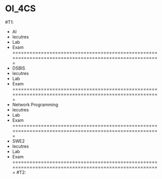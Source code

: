 # OI_4CS
#T1:
- AI
 - lecutres
 - Lab
 - Exam
=======================================================================================================
- DSBIS
 - lecutres
 - Lab
 - Exam
=======================================================================================================
- Network Programming
 - lecutres
 - Lab
 - Exam
=======================================================================================================
- SWE2
 - lecutres
 - Lab
 - Exam
=======================================================================================================
#T2:
